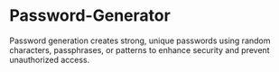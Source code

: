 # Password-Generator
Password generation creates strong, unique passwords using random characters, passphrases, or patterns to enhance security and prevent unauthorized access.
